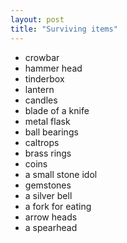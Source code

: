 ```yaml
---
layout: post
title: "Surviving items"
---
```

* crowbar
* hammer head
* tinderbox
* lantern
* candles
* blade of a knife
* metal flask
* ball bearings
* caltrops
* brass rings
* coins
* a small stone idol
* gemstones
* a silver bell
* a fork for eating
* arrow heads
* a spearhead
